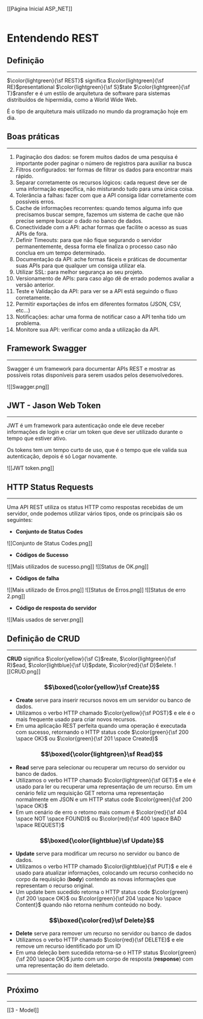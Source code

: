 [[Página Inicial ASP_NET]]

```table-of-contents
```
# Entendendo REST

## Definição
---
$\color{lightgreen}{\sf REST}$ significa $\color{lightgreen}{\sf RE}$presentational $\color{lightgreen}{\sf S}$tate $\color{lightgreen}{\sf T}$ransfer e é um estilo de arquitetura de software para sistemas distribuídos de hipermídia, como a World Wide Web.

É o tipo de arquitetura mais utilizado no mundo da programação hoje em dia.
## Boas práticas
---

1. Paginação dos dados: se forem muitos dados de uma pesquisa é importante poder paginar o número de registros para auxiliar na busca
2. Filtros configurados: ter formas de filtrar os dados para encontrar mais rápido.
3. Separar corretamente os recursos lógicos: cada request deve ser de uma informação específica, não misturando tudo para uma única coisa.
4. Tolerância a falhas: fazer com que a API consiga lidar corretamente com possíveis erros.
5. Cache de informações recorrentes: quando temos alguma info que precisamos buscar sempre, fazemos um sistema de cache que não precise sempre buscar o dado no banco de dados.
6. Conectividade com a API: achar formas que facilite o acesso as suas APIs de fora.
7. Definir Timeouts: para que não fique segurando o servidor permanentemente, dessa forma ele finaliza o processo caso não conclua em um tempo determinado.
8. Documentação da API: ache formas fáceis e práticas de documentar suas APIs para que qualquer um consiga utilizar ela.
9. Utilizar SSL: para melhor segurança ao seu projeto.
10. Versionamento de APIs: para caso algo dê de errado podemos avaliar a versão anterior.
11. Teste e Validação da API: para ver se a API está seguindo o fluxo corretamente.
12. Permitir exportações de infos em diferentes formatos (JSON, CSV, etc...)
13. Notificações: achar uma forma de notificar caso a API tenha tido um problema.
14. Monitore sua API: verificar como anda a utilização da API.

## Framework Swagger
---
Swagger é um framework para documentar APIs REST e mostrar as possíveis rotas disponíveis para serem usados pelos desenvolvedores.

![[Swagger.png]]

## JWT - Jason Web Token
---
JWT é um framework para autenticação onde ele deve receber informações de login e criar um token que deve ser utilizado durante o tempo que estiver ativo.

Os tokens tem um tempo curto de uso, que é o tempo que ele valida sua autenticação, depois é só Logar novamente.

![[JWT token.png]]

## HTTP Status Requests
---
Uma API REST utiliza os status HTTP como respostas recebidas de um servidor, onde podemos utilizar vários tipos, onde os principais são os seguintes:

- **Conjunto de Status Codes**

![[Conjunto de Status Codes.png]]

- **Códigos de Sucesso**

![[Mais utilizados de sucesso.png]]
![[Status de OK.png]]

- **Códigos de falha**

![[Mais utilizado de Erros.png]]
![[Status de Erros.png]]
![[Status de erro 2.png]]

- **Código de resposta do servidor**

![[Mais usados de server.png]]

## Definição de CRUD
---

**CRUD** significa $\color{yellow}{\sf C}$reate, $\color{lightgreen}{\sf R}$ead, $\color{lightblue}{\sf U}$pdate, $\color{red}{\sf D}$elete.
![[CRUD.png]]
### $$\boxed{\color{yellow}\sf Create}$$

- **Create** serve para inserir recursos novos em um servidor ou banco de dados.
- Utilizamos o verbo HTTP chamado $\color{yellow}{\sf POST}$ e ele é o mais frequente usado para criar novos recursos.
- Em uma aplicação REST perfeita quando uma operação é executada com sucesso, retornando o HTTP status code $\color{green}{\sf 200 \space OK}$ ou $\color{green}{\sf 201 \space Created}$

### $$\boxed{\color{lightgreen}\sf Read}$$

- **Read** serve para selecionar ou recuperar um recurso do servidor ou banco de dados.
- Utilizamos o verbo HTTP chamado $\color{lightgreen}{\sf GET}$ e ele é usado para ler ou recuperar uma representação de um recurso. Em um cenário feliz um requisição GET retorna uma representação normalmente em JSON e um HTTP status code $\color{green}{\sf 200 \space OK}$
- Em um cenário de erro o retorno mais comum é $\color{red}{\sf 404 \space NOT \space FOUND}$ ou $\color{red}{\sf 400 \space BAD \space REQUEST}$

### $$\boxed{\color{lightblue}\sf Update}$$

- **Update** serve para modificar um recurso no servidor ou banco de dados.
- Utilizamos o verbo HTTP chamado $\color{lightblue}{\sf PUT}$ e ele é usado para atualizar informações, colocando um recurso conhecido no corpo da requisição (**body**) contendo as novas informações que representam o recurso original.
- Um update bem sucedido retorna o HTTP status code $\color{green}{\sf 200 \space OK}$ ou $\color{green}{\sf 204 \space No \space Content}$ quando não retorna nenhum conteúdo no body.

### $$\boxed{\color{red}\sf Delete}$$

- **Delete** serve para remover um recurso no servidor ou banco de dados
- Utilizamos o verbo HTTP chamado $\color{red}{\sf DELETE}$ e ele remove um recurso identificado por um ID
- Em uma deleção bem sucedida retorna-se o HTTP status $\color{green}{\sf 200 \space OK}$ junto com um corpo de resposta (**response**) com uma representação do item deletado.

---

## Próximo
---
[[3 - Model]]
